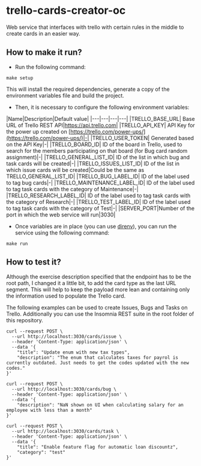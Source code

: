 # trello-cards-creator-oc
Web service that interfaces with trello with certain rules in the middle to create cards in an easier way.

## How to make it run?

- Run the following command: 
```  
make setup  
```  
This will install the required dependencies, generate a copy of the environment variables file and build the project.

- Then, it is necessary to configure the following environment variables:

|Name|Description|Default value|
|---|---|---|---|
|TRELLO_BASE_URL| Base URL of Trello REST API|https://api.trello.com|
|TRELLO_API_KEY| API Key for the power up created on [https://trello.com/power-ups/](https://trello.com/power-ups/)|-|
|TRELLO_USER_TOKEN| Generated based on the API Key|-|
|TRELLO_BOARD_ID| ID of the board in Trello, used to search for the members participating on that board (for Bug card random assignment)|-|
|TRELLO_GENERAL_LIST_ID| ID of the list in which bug and task cards will be created|-|
|TRELLO_ISSUES_LIST_ID| ID of the list in which issue cards will be created|Could be the same as TRELLO_GENERAL_LIST_ID|
|TRELLO_BUG_LABEL_ID| ID of the label used to tag bug cards|-|
|TRELLO_MAINTENANCE_LABEL_ID| ID of the label used to tag task cards with the category of Maintenance|-|
|TRELLO_RESEARCH_LABEL_ID| ID of the label used to tag task cards with the category of Research|-|
|TRELLO_TEST_LABEL_ID| ID of the label used to tag task cards with the category of Test|-|
|SERVER_PORT|Number of the port in which the web service will run|3030|

- Once variables are in place (you can use [direnv](https://direnv.net/)), you can run the service using the following command:
```
make run
```

## How to test it?

Although the exercise description specified that the endpoint has to be the root path, I changed it a little bit, to add the card type as the last URL segment. This will  help to keep the payload more lean and containing only the information used to populate the Trello card.

The following examples can be used to create Issues, Bugs and Tasks on Trello. Additionally you can use the Insomnia REST suite in the root folder of this repository.

```
curl --request POST \
  --url http://localhost:3030/cards/issue \
  --header 'Content-Type: application/json' \
  --data '{
	"title": "Update enum with new tax types",
	"description": "The enum that calculates taxes for payrol is currently outdated. Just needs to get the codes updated with the new codes."
}'
```

```
curl --request POST \
  --url http://localhost:3030/cards/bug \
  --header 'Content-Type: application/json' \
  --data '{
	"description": "NaN shown on UI when calculating salary for an employee with less than a month"
}'
```

```
curl --request POST \
  --url http://localhost:3030/cards/task \
  --header 'Content-Type: application/json' \
  --data '{
	"title": "Enable feature flag for automatic loan discountz",
	"category": "test"
}'
```
